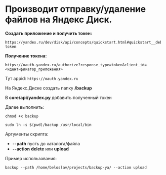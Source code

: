 # Производит отправку/удаление файлов на Яндекс Диск.


**Создать приложение и получить токен:**
```
https://yandex.ru/dev/disk/api/concepts/quickstart.html#quickstart__debug-token
```

**Получение токена:**

```
https://oauth.yandex.ru/authorize?response_type=token&client_id=<идентификатор_приложения>
```
Тут appid: ```https://oauth.yandex.ru```

На Яндекс.Диске создать папку **/backup**

В **core/api/yandex.py** добавить полученный токен

Далее выполнить:

```shell
chmod +x backup
```
```shell
sudo ln -s $(pwd)/backup /usr/local/bin
```

Аргументы скрипта: 

* **--path** пусть до каталога/файла
* **--action** **delete** или **upload**

Пример использования:

```shell
backup --path /home/beloslav/projects/backup-ya/ --action upload
```
